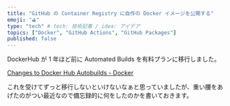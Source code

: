 ```yaml
---
title: "GitHub の Container Registry に自作の Docker イメージを公開する"
emoji: "⛳"
type: "tech" # tech: 技術記事 / idea: アイデア
topics: ["Docker", "GitHub Actions", "GitHub Packages"]
published: false
---
```


DockerHub が 1 年ほど前に Automated Builds を有料プランに移行しました。

[Changes to Docker Hub Autobuilds - Docker](https://www.docker.com/blog/changes-to-docker-hub-autobuilds/)

これを受けてずっと移行しないといけないなぁと思っていましたが、重い腰をあげたのがつい最近なので備忘録的に何をしたのかを書いておきます。

